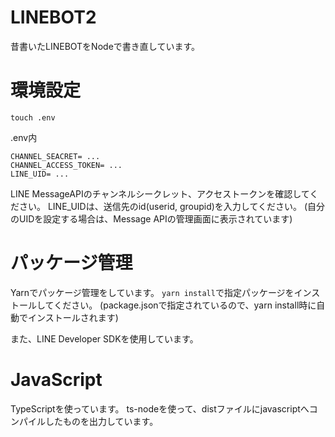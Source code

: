 # LINEBOT2
昔書いたLINEBOTをNodeで書き直しています。

# 環境設定
`touch .env`

.env内
```
CHANNEL_SEACRET= ...
CHANNEL_ACCESS_TOKEN= ...
LINE_UID= ... 
```
LINE MessageAPIのチャンネルシークレット、アクセストークンを確認してください。
LINE_UIDは、送信先のid(userid, groupid)を入力してください。
(自分のUIDを設定する場合は、Message APIの管理画面に表示されています)

# パッケージ管理
Yarnでパッケージ管理をしています。
`yarn install`で指定パッケージをインストールしてください。
(package.jsonで指定されているので、yarn install時に自動でインストールされます)

また、LINE Developer SDKを使用しています。

# JavaScript
TypeScriptを使っています。
ts-nodeを使って、distファイルにjavascriptへコンパイルしたものを出力しています。


